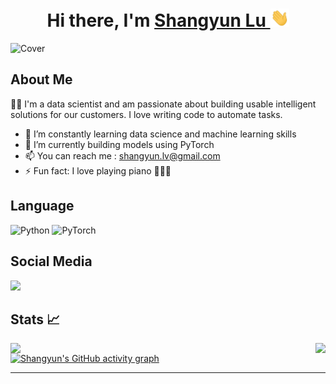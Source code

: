 <h1 align="center" >Hi there, I'm <a href="https://www.linkedin.com/in/shangyun-lu/" target="_blank"> Shangyun Lu </a><img src="https://github.com/ABSphreak/ABSphreak/blob/master/gifs/Hi.gif" width="30px"></h1>

![Cover](https://github.com/sylvao08/sylvao08/blob/main/profile.png)

## About Me

👩‍💻 I'm a data scientist and am passionate about building usable intelligent solutions for our customers. I love writing code to automate tasks.

- 🔭 I’m constantly learning data science and machine learning skills
- 🌱 I’m currently building models using PyTorch 
- 📫 You can reach me : shangyun.lv@gmail.com
- ⚡ Fun fact: I love playing piano 🎹🎼🎶
## Language
![Python](https://img.shields.io/badge/Python-3776AB?style=for-the-badge&logo=python&logoColor=white)
![PyTorch](https://img.shields.io/badge/PyTorch-%23EE4C2C.svg?style=for-the-badge&logo=PyTorch&logoColor=white)

## Social Media

[<img src="https://img.shields.io/badge/linkedin-%230077B5.svg?style=for-the-badge&logo=linkedin&logoColor=white" />](https://www.linkedin.com/in/shangyun-lu/)

## Stats 📈
<p align="center" height="500">
  <img width="70%" align="left" src="https://github-readme-stats.vercel.app/api?username=sylvao08&show_icons=true" />
  <a href="https://github.com/sylvao08/github-readme-stats"><img align="right" src="https://github-readme-stats.vercel.app/api/top-langs/?username=sylvao08" /></a> 
</p>

[![Shangyun's GitHub activity graph](https://activity-graph.herokuapp.com/graph?username=sylvao08&theme=xcode)](https://git.io/ChoudharyTara)
   
<hr>
